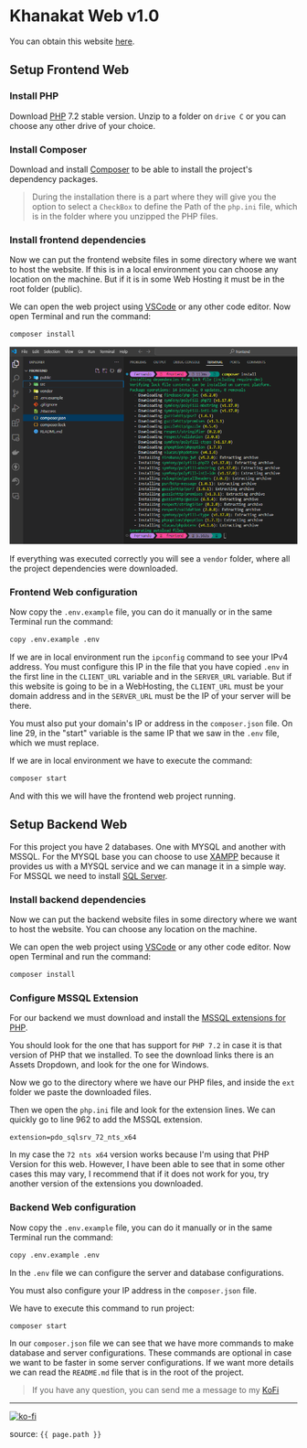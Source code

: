 # Khanakat Web v1.0

You can obtain this website [here](https://ko-fi.com/s/ff9aecda1c).

## Setup Frontend Web

### Install PHP

Download [PHP](https://www.php.net/downloads.php) 7.2 stable version. Unzip to a folder on `drive C` or you can choose any other drive of your choice.

### Install Composer

Download and install [Composer](https://getcomposer.org/Composer-Setup.exe) to be able to install the project's dependency packages.

> During the installation there is a part where they will give you the option to select a `CheckBox` to define the Path of the `php.ini` file, which is in the folder where you unzipped the PHP files.

### Install frontend dependencies

Now we can put the frontend website files in some directory where we want to host the website. If this is in a local environment you can choose any location on the machine. But if it is in some Web Hosting it must be in the root folder (public).

We can open the web project using [VSCode](https://code.visualstudio.com/) or any other code editor. Now open Terminal and run the command:

```bash
composer install
```

![Install frontend dependencies image](https://github.com/FernandoCalmet/Tantra/blob/master/extras/img/installation/web/websites/web-k-v1-001.png?raw=true)

If everything was executed correctly you will see a `vendor` folder, where all the project dependencies were downloaded.

### Frontend Web configuration

Now copy the `.env.example` file, you can do it manually or in the same Terminal run the command:

```bash
copy .env.example .env
```

If we are in local environment run the `ipconfig` command to see your IPv4 address. You must configure this IP in the file that you have copied `.env` in the first line in the `CLIENT_URL` variable and in the `SERVER_URL` variable. 
But if this website is going to be in a WebHosting, the `CLIENT_URL` must be your domain address and in the `SERVER_URL` must be the IP of your server will be there.

You must also put your domain's IP or address in the `composer.json` file. On line 29, in the "start" variable is the same IP that we saw in the `.env` file, which we must replace.

If we are in local environment we have to execute the command:

```bash
composer start
```

And with this we will have the frontend web project running.

## Setup Backend Web

For this project you have 2 databases. One with MYSQL and another with MSSQL. For the MYSQL base you can choose to use [XAMPP](https://www.apachefriends.org/es/download.html) because it provides us with a MYSQL service and we can manage it in a simple way.
For MSSQL we need to install [SQL Server](https://www.microsoft.com/es-es/sql-server/sql-server-downloads).

### Install backend dependencies

Now we can put the backend website files in some directory where we want to host the website. You can choose any location on the machine.

We can open the web project using [VSCode](https://code.visualstudio.com/) or any other code editor. Now open Terminal and run the command:

```bash
composer install
```

### Configure MSSQL Extension

For our backend we must download and install the [MSSQL extensions for PHP](https://github.com/microsoft/msphpsql/releases).

You should look for the one that has support for `PHP 7.2` in case it is that version of PHP that we installed. To see the download links there is an Assets Dropdown, and look for the one for Windows.

Now we go to the directory where we have our PHP files, and inside the `ext` folder we paste the downloaded files.

Then we open the `php.ini` file and look for the extension lines. We can quickly go to line 962 to add the MSSQL extension.

```text
extension=pdo_sqlsrv_72_nts_x64
```

In my case the `72 nts x64` version works because I'm using that PHP Version for this web. However, I have been able to see that in some other cases this may vary, I recommend that if it does not work for you, try another version of the extensions you downloaded.

### Backend Web configuration

Now copy the `.env.example` file, you can do it manually or in the same Terminal run the command:

```bash
copy .env.example .env
```

In the `.env` file we can configure the server and database configurations.

You must also configure your IP address in the `composer.json` file.

We have to execute this command to run project:

```bash
composer start
```

In our `composer.json` file we can see that we have more commands to make database and server configurations. These commands are optional in case we want to be faster in some server configurations. If we want more details we can read the `README.md` file that is in the root of the project.

> If you have any question, you can send me a message to my [KoFi](https://ko-fi.com/fernandocalmet)

---

[![ko-fi](https://www.ko-fi.com/img/githubbutton_sm.svg)](https://ko-fi.com/T6T41JKMI)

source: `{{ page.path }}`
